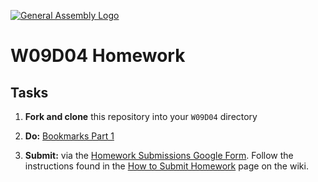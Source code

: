 [![General Assembly Logo](https://camo.githubusercontent.com/1a91b05b8f4d44b5bbfb83abac2b0996d8e26c92/687474703a2f2f692e696d6775722e636f6d2f6b6538555354712e706e67)](https://generalassemb.ly)

#  W09D04 Homework

## Tasks

1) **Fork and clone** this repository into your `W09D04` directory

2) **Do:** [Bookmarks Part 1](./bookmarks-1.md)

3) **Submit:** via the [Homework Submissions Google Form](https://docs.google.com/forms/d/e/1FAIpQLSdX0ZLUuiAgusabQ0aydqvVIsbYnLkoRZyH8Wm4uDXNEv-tEA/viewform?usp=sf_link). Follow the instructions found in the [How to Submit Homework](https://git.generalassemb.ly/SEIR-Erica/class-info/wiki/How-to-Submit-Homework) page on the wiki.
